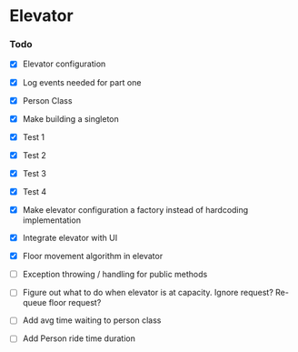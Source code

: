 # Elevator

### Todo

- [x] Elevator configuration
- [x] Log events needed for part one
- [x] Person Class
- [x] Make building a singleton
- [x] Test 1
- [x] Test 2
- [x] Test 3
- [x] Test 4
- [x] Make elevator configuration a factory instead of hardcoding implementation 
- [x] Integrate elevator with UI
- [x] Floor movement algorithm in elevator
- [ ] Exception throwing / handling for public methods
- [ ] Figure out what to do when elevator is at capacity.  Ignore request?  Re-queue floor request?
- [ ] Add avg time waiting to person class
- [ ] Add Person ride time duration

